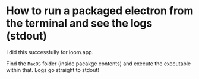 # How to run a packaged electron from the terminal and see the logs (stdout)
I did this successfully for loom.app.

Find the `MacOS` folder (inside pacakge contents) and execute the executable within that. Logs go straight
to stdout! 

